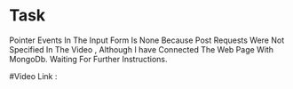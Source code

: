 # Task
Pointer Events In The Input Form Is None Because Post Requests Were Not Specified In The Video , Although I have Connected The Web Page With MongoDb.
Waiting For Further Instructions.

#Video Link :

